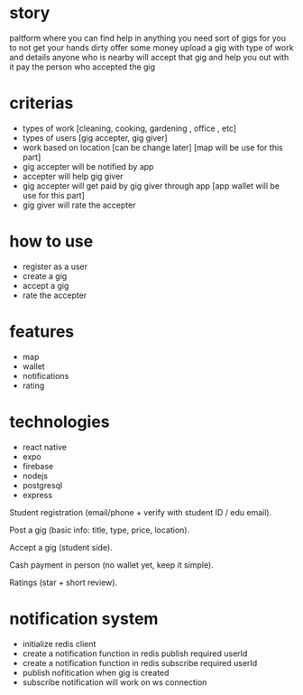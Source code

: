 <!-- Handy Hand -->

# story

paltform where you can find help in anything you need
sort of gigs for you to not get your hands dirty
offer some money upload a gig with type of work and details
anyone who is nearby will accept that gig and help you out with it
pay the person who accepted the gig

# criterias

- types of work [cleaning, cooking, gardening , office , etc]
- types of users [gig accepter, gig giver]
- work based on location [can be change later] [map will be use for this part]
- gig accepter will be notified by app
- accepter will help gig giver
- gig accepter will get paid by gig giver through app [app wallet will be use for this part]
- gig giver will rate the accepter

# how to use

- register as a user
- create a gig
- accept a gig
- rate the accepter

# features

- map
- wallet
- notifications
- rating

# technologies

- react native
- expo
- firebase
- nodejs
- postgresql
- express


Student registration (email/phone + verify with student ID / edu email).

Post a gig (basic info: title, type, price, location).

Accept a gig (student side).

Cash payment in person (no wallet yet, keep it simple).

Ratings (star + short review).





# notification system
- initialize redis client
- create a notification function in redis publish  required userId
- create a notification function in redis subscribe required userId
- publish nofitication when gig is created 
- subscribe notification will work on ws connection 